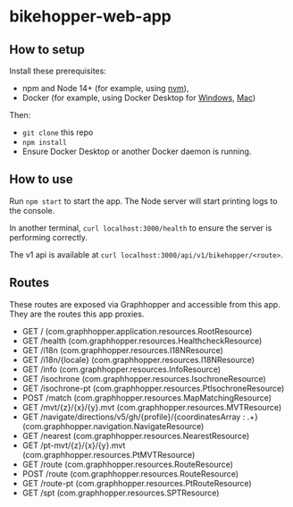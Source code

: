 # bikehopper-web-app

## How to setup

Install these prerequisites:
- npm and Node 14+ (for example, using [nvm](https://github.com/nvm-sh/nvm#installing-and-updating)), 
- Docker (for example, using Docker Desktop for [Windows](https://docs.docker.com/desktop/windows/install/), [Mac](https://docs.docker.com/desktop/mac/install/))

Then:
- `git clone` this repo
- `npm install`
- Ensure Docker Desktop or another Docker daemon is running.

## How to use

Run `npm start` to start the app. The Node server will start printing logs to the console.

In another terminal, `curl localhost:3000/health` to ensure the server is performing correctly.

The v1 api is available at `curl localhost:3000/api/v1/bikehopper/<route>`.

## Routes

These routes are exposed via Graphhopper and accessible from this app. They are the routes this app proxies.
- GET     / (com.graphhopper.application.resources.RootResource)
- GET     /health (com.graphhopper.resources.HealthcheckResource)
- GET     /i18n (com.graphhopper.resources.I18NResource)
- GET     /i18n/{locale} (com.graphhopper.resources.I18NResource)
- GET     /info (com.graphhopper.resources.InfoResource)
- GET     /isochrone (com.graphhopper.resources.IsochroneResource)
- GET     /isochrone-pt (com.graphhopper.resources.PtIsochroneResource)
- POST    /match (com.graphhopper.resources.MapMatchingResource)
- GET     /mvt/{z}/{x}/{y}.mvt (com.graphhopper.resources.MVTResource)
- GET     /navigate/directions/v5/gh/{profile}/{coordinatesArray : .+} (com.graphhopper.navigation.NavigateResource)
- GET     /nearest (com.graphhopper.resources.NearestResource)
- GET     /pt-mvt/{z}/{x}/{y}.mvt (com.graphhopper.resources.PtMVTResource)
- GET     /route (com.graphhopper.resources.RouteResource)
- POST    /route (com.graphhopper.resources.RouteResource)
- GET     /route-pt (com.graphhopper.resources.PtRouteResource)
- GET     /spt (com.graphhopper.resources.SPTResource)
